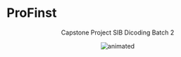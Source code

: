 # ProFinst

<div align="center">
  <p>Capstone Project SIB Dicoding Batch 2</p>
  <img src="https://c.tenor.com/r0XX66UqsxoAAAAC/welcome-anime.gif" alt="animated"/>
</div>

